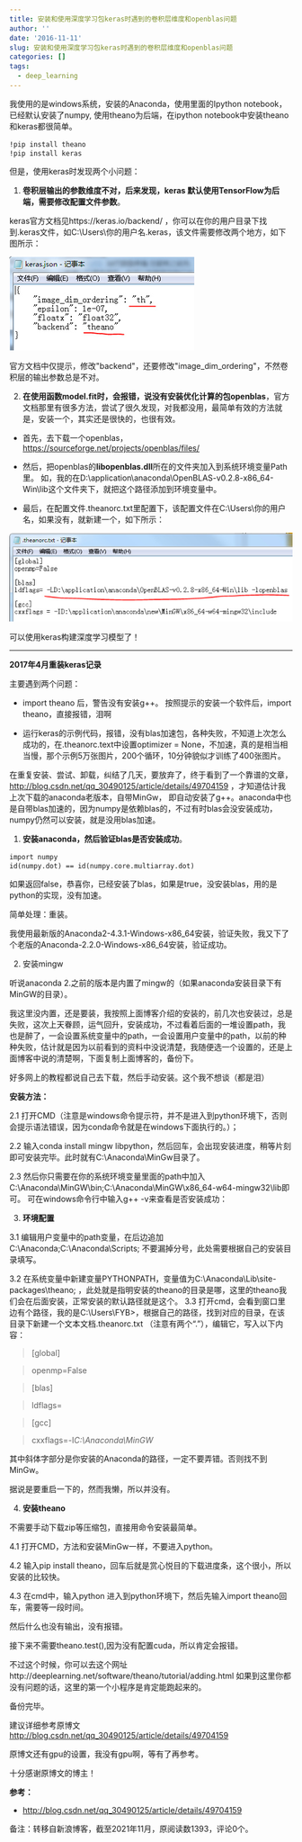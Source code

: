 ```yaml
---
title: 安装和使用深度学习包keras时遇到的卷积层维度和openblas问题
author: ''
date: '2016-11-11'
slug: 安装和使用深度学习包keras时遇到的卷积层维度和openblas问题
categories: []
tags:
  - deep_learning
---
```


我使用的是windows系统，安装的Anaconda，使用里面的Ipython notebook，已经默认安装了numpy, 使用theano为后端，在ipython notebook中安装theano和keras都很简单。
```{python}
!pip install theano
!pip install keras
```
但是，使用keras时发现两个小问题：

1. **卷积层输出的参数维度不对，后来发现，keras 默认使用TensorFlow为后端，需要修改配置文件参数**。

keras官方文档见https://keras.io/backend/ ，你可以在你的用户目录下找到.keras文件，如C:\Users\你的用户名\.keras，该文件需要修改两个地方，如下图所示：

![](images/1.jpg)

官方文档中仅提示，修改"backend"，还要修改"image_dim_ordering"，不然卷积层的输出参数总是不对。

2. **在使用函数model.fit时，会报错，说没有安装优化计算的包openblas**，官方文档那里有很多方法，尝试了很久发现，对我都没用，最简单有效的方法就是，安装一个，其实还是很快的，也很有效。

+ 首先，去下载一个openblas，https://sourceforge.net/projects/openblas/files/ 

+ 然后，把openblas的**libopenblas.dll**所在的文件夹加入到系统环境变量Path里。
如，我的在D:\application\anaconda\OpenBLAS-v0.2.8-x86_64-Win\lib这个文件夹下，就把这个路径添加到环境变量中。

+ 最后，在配置文件.theanorc.txt里配置下，该配置文件在C:\Users\你的用户名，如果没有，就新建一个，如下所示：

![](images/2.jpg)

可以使用keras构建深度学习模型了！

****

**2017年4月重装keras记录**

主要遇到两个问题：
+  import theano 后，警告没有安装g++。
按照提示的安装一个软件后，import theano，直接报错，泪啊

+ 运行keras的示例代码，报错，没有blas加速包，各种失败，不知道上次怎么成功的，在.theanorc.text中设置optimizer = None，不加速，真的是相当相当慢，那个示例5万张图片，200个循环，10分钟貌似才训练了400张图片。

在重复安装、尝试、卸载，纠结了几天，要放弃了，终于看到了一个靠谱的文章，http://blog.csdn.net/qq_30490125/article/details/49704159 ，才知道估计我上次下载的anaconda老版本，自带MinGw， 即自动安装了g++。anaconda中也是自带blas加速的，因为numpy是依赖blas的，不过有时blas会没安装成功，numpy仍然可以安装，就是没用blas加速。

1. **安装anaconda，然后验证blas是否安装成功**。
```{python}
import numpy
id(numpy.dot) == id(numpy.core.multiarray.dot)
```
如果返回false，恭喜你，已经安装了blas，如果是true，没安装blas，用的是python的实现，没有加速。

简单处理：重装。

我使用最新版的Anaconda2-4.3.1-Windows-x86_64安装，验证失败，我又下了个老版的Anaconda-2.2.0-Windows-x86_64安装，验证成功。

2. 安装mingw

听说anaconda 2.之前的版本是内置了mingw的（如果anaconda安装目录下有MinGW的目录）。

我这里没内置，还是要装，我按照上面博客介绍的安装的，前几次也安装过，总是失败，这次上天眷顾，运气回升，安装成功，不过看着后面的一堆设置path，我也是醉了，一会设置系统变量中的path，一会设置用户变量中的path，以前的种种失败，估计就是因为以前看到的资料中没说清楚，我随便选一个设置的，还是上面博客中说的清楚啊，下面复制上面博客的，备份下。

好多网上的教程都说自己去下载，然后手动安装。这个我不想谈（都是泪） 

**安装方法：** 

2.1 打开CMD（注意是windows命令提示符，并不是进入到python环境下，否则会提示语法错误，因为conda命令就是在windows下面执行的。）； 

2.2 输入conda install mingw libpython，然后回车，会出现安装进度，稍等片刻即可安装完毕。此时就有C:\Anaconda\MinGw目录了。 

2.3 然后你只需要在你的系统环境变量里面的path中加入 C:\Anaconda\MinGW\bin;C:\Anaconda\MinGW\x86_64-w64-mingw32\lib即可。 
可在windows命令行中输入g++ -v来查看是否安装成功： 

3. **环境配置** 

3.1 编辑用户变量中的path变量，在后边追加C:\Anaconda;C:\Anaconda\Scripts; 不要漏掉分号，此处需要根据自己的安装目录填写。 

3.2 在系统变量中新建变量PYTHONPATH，变量值为C:\Anaconda\Lib\site-packages\theano; ，此处就是指明安装的theano的目录是哪，这里的theano我们会在后面安装，正常安装的默认路径就是这个。 
3.3 打开cmd，会看到窗口里边有个路径，我的是C:\Users\FYB>，根据自己的路径，找到对应的目录，在该目录下新建一个文本文档.theanorc.txt （注意有两个“.”），编辑它，写入以下内容： 
> [global] 

> openmp=False 

> [blas] 

> ldflags= 

> [gcc] 

> cxxflags=-I*C:\Anaconda\MinGW* 

其中斜体字部分是你安装的Anaconda的路径，一定不要弄错。否则找不到MinGw。

据说是要重启一下的，然而我懒，所以并没有。

4. **安装theano** 

不需要手动下载zip等压缩包，直接用命令安装最简单。 

4.1 打开CMD，方法和安装MinGw一样，不要进入python。 

4.2 输入pip install theano，回车后就是赏心悦目的下载进度条，这个很小，所以安装的比较快。 

4.3 在cmd中，输入python 进入到python环境下，然后先输入import theano回车，需要等一段时间。

然后什么也没有输出，没有报错。 

接下来不需要theano.test(),因为没有配置cuda，所以肯定会报错。 

不过这个时候，你可以去这个网址http://deeplearning.net/software/theano/tutorial/adding.html 
如果到这里你都没有问题的话，这里的第一个小程序是肯定能跑起来的。

备份完毕。

建议详细参考原博文 http://blog.csdn.net/qq_30490125/article/details/49704159

原博文还有gpu的设置，我没有gpu啊，等有了再参考。

十分感谢原博文的博主！

**参考：**
+ http://blog.csdn.net/qq_30490125/article/details/49704159  

备注：转移自新浪博客，截至2021年11月，原阅读数1393，评论0个。